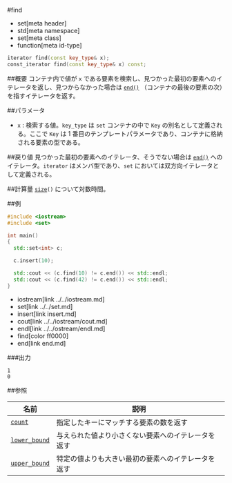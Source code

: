 #find
* set[meta header]
* std[meta namespace]
* set[meta class]
* function[meta id-type]

```cpp
iterator find(const key_type& x);
const_iterator find(const key_type& x) const;
```

##概要
コンテナ内で値が `x` である要素を検索し、見つかった最初の要素へのイテレータを返し、見つからなかった場合は [`end()`](./end.md) （コンテナの最後の要素の次）を指すイテレータを返す。


##パラメータ
- `x` : 検索する値。`key_type` は `set` コンテナの中で `Key` の別名として定義される。ここで `Key` は 1 番目のテンプレートパラメータであり、コンテナに格納される要素の型である。


##戻り値
見つかった最初の要素へのイテレータ、そうでない場合は [`end()`](./end.md) へのイテレータ。`iterator` はメンバ型であり、`set` においては双方向イテレータとして定義される。


##計算量
[`size`](./size.md)`()` について対数時間。


##例
```cpp
#include <iostream>
#include <set>

int main()
{
  std::set<int> c;

  c.insert(10);

  std::cout << (c.find(10) != c.end()) << std::endl;
  std::cout << (c.find(42) != c.end()) << std::endl;
}
```
* iostream[link ../../iostream.md]
* set[link ../../set.md]
* insert[link insert.md]
* cout[link ../../iostream/cout.md]
* endl[link ../../ostream/endl.md]
* find[color ff0000]
* end[link end.md]

###出力
```
1
0
```

##参照

| 名前                              | 説明                                               |
|-----------------------------------|----------------------------------------------------|
| [`count`](./count.md)             | 指定したキーにマッチする要素の数を返す             |
| [`lower_bound`](./lower_bound.md) | 与えられた値より小さくない要素へのイテレータを返す |
| [`upper_bound`](./upper_bound.md) | 特定の値よりも大きい最初の要素へのイテレータを返す |
